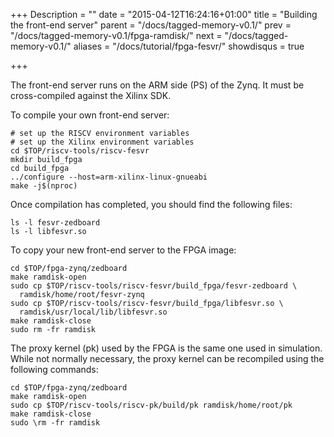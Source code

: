 +++
Description = ""
date = "2015-04-12T16:24:16+01:00"
title = "Building the front-end server"
parent = "/docs/tagged-memory-v0.1/"
prev = "/docs/tagged-memory-v0.1/fpga-ramdisk/"
next = "/docs/tagged-memory-v0.1/"
aliases = "/docs/tutorial/fpga-fesvr/"
showdisqus = true

+++

The front-end server runs on the ARM side (PS) of the Zynq. It must 
be cross-compiled against the Xilinx SDK. 

To compile your own front-end server:

    # set up the RISCV environment variables
    # set up the Xilinx environment variables
    cd $TOP/riscv-tools/riscv-fesvr
    mkdir build_fpga
    cd build_fpga
    ../configure --host=arm-xilinx-linux-gnueabi
    make -j$(nproc)

Once compilation has completed, you should find the following files:

    ls -l fesvr-zedboard
    ls -l libfesvr.so

To copy your new front-end server to the FPGA image:

    cd $TOP/fpga-zynq/zedboard
    make ramdisk-open
    sudo cp $TOP/riscv-tools/riscv-fesvr/build_fpga/fesvr-zedboard \
      ramdisk/home/root/fesvr-zynq
    sudo cp $TOP/riscv-tools/riscv-fesvr/build_fpga/libfesvr.so \
      ramdisk/usr/local/lib/libfesvr.so
    make ramdisk-close
    sudo rm -fr ramdisk

The proxy kernel (pk) used by the FPGA is the same one used in
simulation.  While not normally necessary, the proxy kernel can be recompiled using the following commands: 

    cd $TOP/fpga-zynq/zedboard
    make ramdisk-open
    sudo cp $TOP/riscv-tools/riscv-pk/build/pk ramdisk/home/root/pk
    make ramdisk-close
    sudo \rm -fr ramdisk


